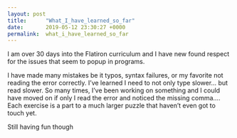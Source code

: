 ```yaml
---
layout: post
title:      "What_I_have_learned_so_far"
date:       2019-05-12 23:30:27 +0000
permalink:  what_i_have_learned_so_far
---
```



I am over 30 days into the Flatiron curriculum and I have new found respect for the issues that seem to popup in programs. 

I have made many mistakes be it typos, syntax failures, or my favorite not reading the error correctly. 
I’ve learned I need to not only type slower… but read slower. So many times, I’ve been working on something and I could have moved on if only I read the error and noticed the missing comma….
Each exercise is a part to a much larger puzzle that haven’t even got to touch yet. 

Still having fun though

